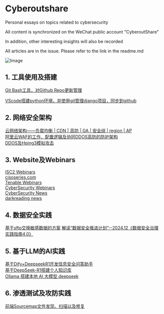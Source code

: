 # Cyberoutshare
Personal essays on topics related to cybersecurity   

All content is synchronized on the WeChat public account "CyberoutShare"  

In addition, other interesting insights will also be recorded

All articles are in the issue. Please refer to the link in the readme.md

![Image](https://github.com/user-attachments/assets/21403e10-2a4e-4a2d-8b3e-2659a126c37c)

## 1. 工具使用及搭建
[Git Bash工具，对Github Repo更新管理](https://github.com/RanrayD/Cyberoutshare/issues/2)  

[VScode搭建python环境，并使用git管理django项目，同步到github](https://github.com/RanrayD/Cyberoutshare/issues/6)

## 2. 网络安全架构
[云网络架构——负载均衡 | CDN | 高防 | GA | 安全组 | region | AP](https://github.com/RanrayD/Cyberoutshare/issues/4)  
[阿里云WAF的工作、配置逻辑及协同DDOS高防的防护架构](https://github.com/RanrayD/Cyberoutshare/issues/10)  
[DDOS及Hping3模拟攻击](https://github.com/RanrayD/Cyberoutshare/issues/3)

## 3. Website及Webinars
[ISC2 Webinars](https://www.isc2.org/professional-development/webinars)  
[cisoseries.com](https://cisoseries.com/)  
[Tenable Webinars](https://zh-tw.tenable.com/webinars?mkt_tok=OTM0LVhRQi01NjgAAAF_1t8qaEfOQXTErIIqDGiIvHa-wT0eRz529HEOu_Hz3h3WXKPrkn0la-nh-1tZXBsqP9gKN6UoSBbF34cWnKaK9S9T1KeM-dnZwqMOMc9rsN2-Z48o&title=&field_language_target_id=All&field_event_region_target_id=All&field_collateral_products_target_id=All&field_collateral_topic_target_id=All&field_collateral_industries_target_id=All&page=21)  
[CyberSecurity Webinars](https://www.cybersecurity-forum.org/webinars/)  
[CyberSecurity News](https://www.securityweek.com/)  
[darkreading news](https://www.darkreading.com/)  

## 4. 数据安全实践
[基于sftp交换敏感数据的方案](https://github.com/RanrayD/Cyberoutshare/issues/8)
[解读“数据安全推进计划”--2024.12《数据安全治理实践指南4.0》](https://github.com/RanrayD/Cyberoutshare/issues/15)

## 5. 基于LLM的AI实践
[基于Dify+DeepseekR1开发信息安全问答助手](https://github.com/RanrayD/Cyberoutshare/issues/13)  
[基于DeepSeek-R1搭建个人知识库](https://github.com/RanrayD/Cyberoutshare/issues/12)  
[Ollama 搭建本地 AI 大模型 deepseek](https://github.com/RanrayD/Cyberoutshare/issues/14)  

## 6. 渗透测试及攻防实践
[前端Sourcemap文件发现、扫描以及修复](https://github.com/RanrayD/Cyberoutshare/issues/11)

